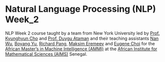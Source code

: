 # Natural Language Processing (NLP) Week_2

NLP Week 2 course taught by a team from New York University led by [Prof. Kyunghyun Cho](https://kyunghyuncho.me/) and [Prof. Duygu Ataman](https://www.duyguataman.com/) and their teaching assistants [Nan Wu](https://wooginawunan.github.io/), [Boyang Yu](https://www.linkedin.com/in/boyang-yu-466537159/), [Richard Pang](https://yzpang.github.io/), [Maksim Eremeev](http://maksimeremeev.com/) and [Eugene Choi](https://www.linkedin.com/in/choi-eugene/) for the  [African Master’s in Machine Intelligence (AMMI)](https://aimsammi.org/) at the [African Institute for Mathematical Sciences (AIMS)](https://aims-senegal.org/) Senegal.
